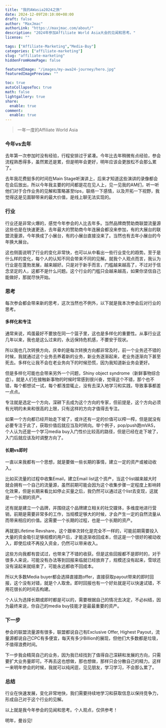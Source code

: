 ```yaml
---
title: "我的AWasia2024之旅"
date: 2024-12-09T20:10:00+08:00
draft: false
author: "MaxJmac"
authorLink: "https://maxjmac.com/about/"
description: "2024年参加Affiliate World Asia大会的见闻和思考。"
license: ""

tags: ["Affiliate-Marketing","Media-Buy"]
categories: ["affiliate-marketing"]
slug: "affiliate-marketing"
hiddenFromHomePage: false

featuredImage: "/images/my-awa24-journey/hero.jpg"
featuredImagePreview: ""

toc: true
autoCollapseToc: true
math: false
lightgallery: true
share:
  enable: true
comment:
  enable: true
---
```


> 一年一度的Affiliate World Asia

### 今年vs去年

去年第一次参加时没有经验，行程安排过于紧凑。今年比去年稍微有点经验，参会流程熟悉得多，虽然累还是累，但是明年会更好，明年应该会更放松不会那么累了。

去年我花费挺多的时间在Main Stage听演讲上，后来才知道这些演讲的录像都会在会后放出，所以今年我主要的时间都是花在见人上，见一见我的AM们，听一听他们对于合作业务的见解和策略甚至tips，联络一下感情，以及开拓一下视野，我觉得这是见面聊带来的最大价值，是线上聊无法实现的。

### 行业

行业还是非常火爆的，感觉今年参会的人比去年多。当然品牌商赞助商联盟流量源这些也是在快速更迭，去年最大的赞助商今年连展会都没来参加，有的大展台的联盟流量源，今年换成了小展台，有的小展台直接没来了。当然也有去年小展台的今年换大展台。

这也侧面说明了行业的变化非常快，也可以从中看出一些行业变化的趋势。至于是什么样的变化，每个人的认知不同会带来不同的见解。就我个人观点而言，我认为行业是在蓬勃发展，越来越好。只是对于新手而言，门槛越来越高了，不过对于信念坚定的人，这都不是什么问题。这个行业的门槛只会越来越高，如果你坚信自己能做好，那就尽快开始。

### 思考

每次参会都会带来新的思考，这次当然也不例外，以下就是我本次参会后对行业的思考。

#### 多样化和专注

通常来说，鸡蛋最好不要放在同一个篮子里，这也是多样化的重要性。从事行业这几年以来，我也是这么过来的，永远保持危机感，不要安于现状。

所以我也几次转换方向，庆幸的是每次转换方向都非常及时，前一个业务还不错的时候，我就通过这个业务去养着新的业务，新业务逐渐起来，老业务逐渐向下甚至死去。多样化让我不会在老业务向下的时候恐慌，因为我知道新业务会更好。

但是多样化可能也会带来另外一个问题，Shiny object syndrome（新鲜事物综合症）。就是人们在接触新事物的时候时常感到很兴奋，觉得这个不错，那个也不错，每个都想试一试，每个都浅尝辄止，没有去深入地学习和实践，导致事事都差一点点。

专注就是选定一个方向，深耕下去成为这个方向的专家，但前提是，这个方向必须有光明的未来和很高的上限，只有这样的方向才值得去专注。

如果一个方向都已经开始走下坡了，或许还有一定的价值可以榨一榨，但是就没有必要专注于此了，获取价值后就应当及时转向。举个例子，pop/push跑mVAS，个人认为还是一个学习media buy入门性价比较高的路径，但是已经在走下坡了，入门后就应该及时调整方向了。

#### 长期vs即时

一直以来我都有一个思想，就是要做一些长期的事情，建立一定的资产或被动收入。

比如买流量的过程中收集Email，建立Email list这个资产，当这个list越来越大时就会拥有一个自己的流量源，虽然前期可能会因为这个收集步骤一定程度上影响转化效果，但是长期来看比如停止买量之后，我仍然可以通过这个list去变现，这就是一个长期的资产。

还有就是建立一个品牌，并围绕这个品牌建立相关的社交媒体，多维度地进行营销，前期是需要非常多的工作，当规模足够大的时候，才会产生一定的自然流量从而带来相应的价值。这需要一个长期的过程，也是一个长期的资产。

再就是Lifetime Revshare，这个跟单次转化是完全不一样的，可能前期需要投入大量的资金吸引足够规模的用户后，才能逐渐收回成本，但这是一个很好的被动收入，即使后续不再投入资金，仍然可以带来收入。

这些方向我都有尝试过，也带来了不错的收获。但是这些回报都不是即时的，对于很多人来说，可能没有办法等到回报来临就已经放弃了，规模还没有起来，雪球还没有滚起来就结束了，可能永远都收不回成本。

所以大多数Media buyer都会选择直接跑offer，直接获取payout带来的即时回报，这个没有对错，就是个人取舍。即时回报也有一个好处就是可以快速试错，不用花很长的时间去构建。

个人认为选择长期或即时都是可以的，需要根据自己的情况去决定，不必纠结，因为最终来说，你自己的media buy技能才是最最重要的资产。

### 下一步

参会的联盟流量源有很多，联盟都说自己有Exclusive Offer, Highest Payout，流量源都说自己CPC有多便宜，每天有多少Billion的展现，但他们大多数都是垃圾，不值得浪费时间。

下一步我会精简自己的业务，因为我已经找到了值得自己深耕和发展的方向，只需要扩大业务量即可。不再去这也想做，那也想做，那样只会分散自己的精力。这样一来明年参会的时候，我就可以纯闲逛，见见朋友，学习学习，不会那么累了。

### 总结

行业在快速发展，变化非常地快，我们需要持续地学习和获取信息以保持竞争力，形成自己对于这个行业的见解。

以上就是我今年参会的见闻和思考。个人观点，仅供参考！

明年，曼谷见!